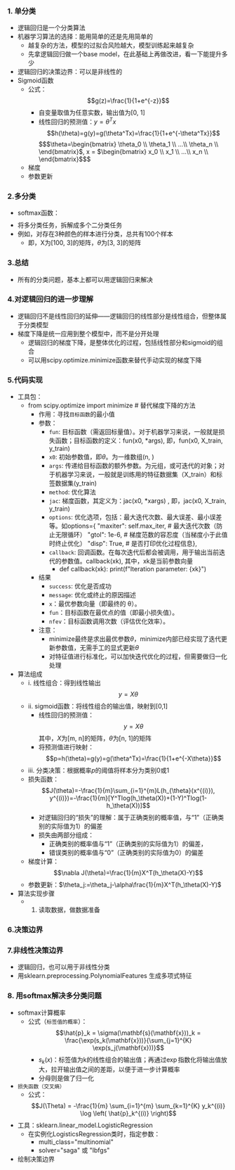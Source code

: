 ### 1. 单分类
- 逻辑回归是一个分类算法
- 机器学习算法的选择：能用简单的还是先用简单的
  - 越复杂的方法，模型的过拟合风险越大，模型训练起来越复杂
  - 先拿逻辑回归做一个base model，在此基础上再做改进，看一下能提升多少
- 逻辑回归的决策边界：可以是非线性的
- Sigmoid函数
  - 公式：$$g(z)=\frac{1}{1+e^{-z}}$$
    - 自变量取值为任意实数，输出值为[0, 1]
    - 线性回归的预测值：$y=\theta^Tx$ $$h(\theta)=g(y)=g(\theta^Tx)=\frac{1}{1+e^{-\theta^Tx}}$$ $$$\theta=\begin{bmatrix} \theta_0 \\ \theta_1 \\ ...\\ \theta_n \\ \end{bmatrix}$, x = $\begin{bmatrix} x_0 \\ x_1 \\ ...\\ x_n \\ \end{bmatrix}$$$
  - 梯度
  - 参数更新

### 2.多分类
- softmax函数：$$$$
- 将多分类任务，拆解成多个二分类任务
- 例如，对存在3种颜色的样本进行分类，总共有100个样本
  - 即，X为[100, 3]的矩阵，$\theta$为[3, 3]的矩阵

### 3.总结
- 所有的分类问题，基本上都可以用逻辑回归来解决

### 4.对逻辑回归的进一步理解
- 逻辑回归不是线性回归的延伸——逻辑回归的线性部分是线性组合，但整体属于分类模型
- 梯度下降是统一应用到整个模型中，而不是分开处理
  - 逻辑回归的梯度下降，是整体优化的过程，包括线性部分和sigmoid的组合
  - 可以用scipy.optimize.minimize函数来替代手动实现的梯度下降

### 5.代码实现
- 工具包：
  - from scipy.optimize import minimize # 替代梯度下降的方法
    - 作用：寻找`目标函数`的最小值
    - 参数：
      - `fun`: 目标函数（需返回标量值）。对于机器学习来说，一般就是损失函数；目标函数的定义：fun(x0, *args), 即，fun(x0, X_train, y_train)
      - `x0`: 初始参数值，即$\theta$。为一维数组(n, )
      - `args`: 传递给目标函数的额外参数。为元组，或可迭代的对象；对于机器学习来说，一般就是训练用的特征数据集（X_train）和标签数据集(y_train)
      - `method`: 优化算法
      - `jac`: 梯度函数，其定义为：jac(x0, *xargs) , 即，jac(x0, X_train, y_train)
      - `options`: 优化选项，包括：最大迭代次数、最大误差、最小误差等。如options={
                    "maxiter": self.max_iter, # 最大迭代次数（防止无限循环）
                    "gtol": 1e-6, # 梯度范数的容忍度（当梯度小于此值时终止优化）
                    "disp": True, # 是否打印优化过程信息},
      - `callback`: 回调函数。在每次迭代后都会被调用，用于输出当前迭代的参数值。callback(xk), 其中，xk是当前参数向量
        - def callback(xk):
         print(f"Iteration parameter: {xk}")
    - 结果
      - `success`: 优化是否成功
      - `message`: 优化或终止的原因描述
      - `x`：最优参数向量（即最终的 θ）。
      - `fun`：目标函数在最优点的值（即最小损失值）。
      - `nfev`：目标函数调用次数（评估优化效率）。
    - 注意：
      - minimize最终是求出最优参数$\theta$，minimize内部已经实现了迭代更新参数值，无需手工的显式更新$\theta$
      - 对特征值进行标准化，可以加快迭代优化的过程，但需要做归一化处理
- 算法组成
  - i. 线性组合：得到线性输出 $$y = X\theta$$
  - ii. sigmoid函数：将线性组合的输出值，映射到[0,1]
    - 线性回归的预测值：$$y=X\theta$$其中，$X$为[m, n]的矩阵，$\theta$为[n, 1]的矩阵
    - 将预测值进行映射：$$p=h(\theta)=g(y)=g(\theta^Tx)=\frac{1}{1+e^{-X\theta}}$$
  - iii. 分类决策：根据概率$p$的阈值将样本分为类别0或1
  - 损失函数：$$J(\theta)=-\frac{1}{m}\sum_{i=1}^{m}L(h_{\theta}(x^{(i)}), y^{(i)})=-\frac{1}{m}[Y^Tlog(h_\theta(X))+(1-Y)^Tlog(1-h_\theta(X))]$$
    - 对逻辑回归的“损失”的理解：属于正确类别的概率值，与“1”（正确类别的实际值为1）的偏差
    - 损失由两部分组成：
      - 正确类别的概率值与“1”（正确类别的实际值为1）的偏差，
      - 错误类别的概率值与“0”（正确类别的实际值为0）的偏差
  - 梯度计算：$$\nabla J(\theta)=\frac{1}{m}X^T(h_\theta(X)-Y)$$
  - 参数更新：$\theta_j:=\theta_j-\alpha\frac{1}{m}X^T(h_\theta(X)-Y)$
- 算法实现步骤
  - 1. 读取数据，做数据准备

### 6.决策边界

### 7.非线性决策边界
- 逻辑回归，也可以用于非线性分类
- 用sklearn.preprocessing.PolynomialFeatures 生成多项式特征

### 8. 用softmax解决多分类问题
- softmax计算概率
  - 公式（`标签值的概率`）：$$\hat{p}_k = \sigma(\mathbf{s}(\mathbf{x}))_k = \frac{\exp(s_k(\mathbf{x}))}{\sum_{j=1}^{K} \exp(s_j(\mathbf{x}))}$$
    - $s_k(x)$：标签值为k的线性组合的输出值；再通过$\exp$指数化将输出值放大，拉开输出值之间的差距，以便于进一步计算概率
    - 分母则是做了归一化
- `损失函数（交叉熵）`
  - 公式：$$J(\Theta) = -\frac{1}{m} \sum_{i=1}^{m} \sum_{k=1}^{K} y_k^{(i)} \log \left( \hat{p}_k^{(i)} \right)$$
- 工具：sklearn.linear_model.LogisticRegression
  - 在实例化LogisticsRegression类时，指定参数：
    - multi_class="multinomial"
    - solver="saga" 或 "lbfgs"
- 绘制决策边界